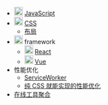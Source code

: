 - <img src="https://img.icons8.com/?size=20&id=108784&format=png&color=000000" alt="javascript icon" width="20" /> [JavaScript](./doc/javascript.md)
- <img src="https://img.icons8.com/?size=20&id=7gdY5qNXaKC0&format=png&color=000000" alt="css icon" width="20"/> [CSS](./doc/css/css.md)
  - [布局](./doc/css/layout.md)
- <img src="https://img.icons8.com/?size=20&id=12160&format=png&color=000000" width="20"/> framework
  - <img src="https://favicon.im/react.dev" alt="react.dev favicon" width="20"/> [React](./doc/React.md)
  - <img src="https://favicon.im/vuejs.org" alt="vuejs.org favicon" width="20"/> [Vue](./doc/Vue.md)
- 性能优化
  - [ServiceWorker](./doc/service-worker.md)
  - [纯 CSS 就能实现的性能优化](./doc/perf/css-perf.md)
- [在线工具聚合](./doc/tools-cluster.md)
